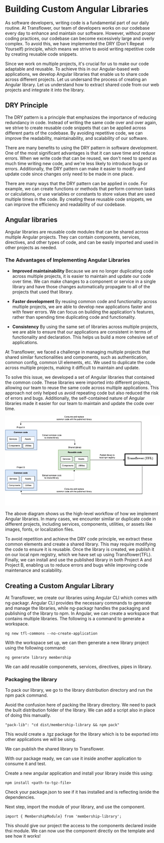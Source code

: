 # Building Custom Angular Libraries

<p>As software developers, writing code is a fundamental part of our daily routine. At Transflower, our team of developers works on our codebase every day to enhance and maintain our software. However, without proper coding practices, our codebase can become excessively large and overly complex. To avoid this, we have implemented the DRY (Don't Repeat Yourself) principle, which means we strive to avoid writing repetitive code by creating reusable code snippets.
</p>
<p>Since we work on multiple projects, it's crucial for us to make our code adaptable and reusable. To achieve this in our Angular-based web applications, we develop Angular libraries that enable us to share code across different projects. Let us undersand the process of creating an Angular library. Let us understand how to extract shared code from our web projects and integrate it into the library.</p>

## DRY Principle
<p>The DRY pattern is a principle that emphasizes the importance of reducing redundancy in code. Instead of writing the same code over and over again, we strive to create reusable code snippets that can be applied across different parts of the codebase. By avoiding repetitive code, we can improve the readability, maintainability, and scalability of our software.</p>

<p>There are many benefits to using the DRY pattern in software development. One of the most significant advantages is that it can save time and reduce errors. When we write code that can be reused, we don't need to spend as much time writing new code, and we're less likely to introduce bugs or errors. Additionally, the DRY pattern can make it easier to modify and update code since changes only need to be made in one place.</p>

<p>There are many ways that the DRY pattern can be applied in code. For example, we can create functions or methods that perform common tasks or calculations, or use variables or constants to store values that are used multiple times in the code. By creating these reusable code snippets, we can improve the efficiency and readability of our codebase.</p>

## Angular libraries
<p>Angular libraries are reusable code modules that can be shared across multiple Angular projects. They can contain components, services, directives, and other types of code, and can be easily imported and used in other projects as needed.‌</p>

### The Advantages of Implementing Angular Libraries

- <b>Improved maintainability</b>
    Because we are no longer duplicating code across multiple projects, it is easier to maintain and update our code over time. We can make changes to a component or service in a single library and have those changes automatically propagate to all of the projects that used that library.

- <b>Faster development</b>
    By reusing common code and functionality across multiple projects, we are able to develop new applications faster and with fewer errors. We can focus on building the application's features, rather than spending time duplicating code and functionality.

- <b>Consistency</b>
    By using the same set of libraries across multiple projects, we are able to ensure that our applications are consistent in terms of functionality and declaration. This helps us build a more cohesive set of applications.


<p>At Transflower, we faced a challenge in managing multiple projects that shared similar functionalities and components, such as authentication, common config, common UI elements, etc. We used to duplicate the code across multiple projects, making it difficult to maintain and update.</p>

<p>To solve this issue, we developed a set of Angular libraries that contained the common code. These libraries were imported into different projects, allowing our team to reuse the same code across multiple applications. This approach not only helped us avoid repeating code but also reduced the risk of errors and bugs. Additionally, the self-contained nature of Angular libraries made it easier for our team to maintain and update the code over time.
</p>

<img src="/images/angularLibraries.jpg"/>

<p>The above diagram shows us the high-level workflow of how we implement Angular libraries. In many cases, we encounter similar or duplicate code in different projects, including services, components, utilities, or assets like images, fonts, or localization files.</p>

<p>To avoid repetition and achieve the DRY code principle, we extract these common elements and create a shared library. This may require modifying the code to ensure it is reusable. Once the library is created, we publish it on our local npm registry, which we have set up using Transflower(TFL). Finally, we can install and use the published library in both Project A and Project B, enabling us to reduce errors and bugs while improving code maintenance and scalability.</p>

## Creating a Custom Angular Library

<p>At Transflower, we create our libraries using Angular CLI which comes with ng-packagr. Angular CLI provides the necessary commands to generate and manage the libraries, while ng-packagr handles the packaging and publishing of the library to npm. In Angular, we can create a workspace that contains multiple libraries. The following is a command to generate a workspace.</p>

```
ng new tfl-commons --no-create-application
```

<p>With the workspace set up, we can then generate a new library project using the following command:</p>

```
ng generate library membership
```

<p>We can add reusable componenets, services, directives, pipes in library.</p>


### Packaging the library
<p>To pack our library, we go to the library distribution directory and run the npm pack command.</p>

<p>Avoid the confusion here of packing the library directory. We need to pack the built distribution folder of the library. We can add a script also in place of doing this manually.</p>

```
"pack-lib": "cd dist/membership-library && npm pack"
```

<p>This would create a .tgz package for the library which is to be exported into other applications we will be using.</p>

<p>We can publish the shared library to Transflower.</p>

<p>With our package ready, we can use it inside another application to consume it and test.</p>

<p>Create a new angular application and install your library inside this using:</p>

```
npm install <path-to-tgz-file>
```

<p>Check your package.json to see if it has installed and is reflecting isnide the dependencies.</p>

<p>Next step, import the module of your library, and use the component.</p>

```
import { MembershipModule} from 'membership-library';
```

<p>This should give our project the access to the components declared inside thsi module. We can now use the component directly on the template and see how it works!</p>
